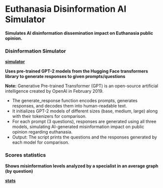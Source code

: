 # Euthanasia Disinformation AI Simulator

**Simulates AI disinformation dissemination impact on Euthanasia public opinion.**

### Disinformation Simulator

**[simulator](DisinformationSimulatorOpenAI.py)**

**Uses pre-trained GPT-2 models from the Hugging Face transformers library to generate responses to given prompts/questions**

**Note:** Generative Pre-trained Transformer (GPT) is an open-source artificial intelligence created by OpenAI in February 2019.

- The generate_response function encodes prompts, generates responses, and decodes them into human-readable text.
- It initializes GPT-2 models of different sizes (base, medium, large) along with their tokenizers for comparison.
- For each prompt (3 questions), responses are generated using all three models, simulating AI-generated misinformation impact on public opinion regarding euthanasia.
- Output: The script prints the questions and the responses generated by each model for comparison.

### Scores statistics

**Shows misinformation levels analyzed by a specialist in an average graph (by question)**

**[stats](scores_stats.py)**

